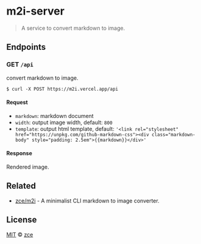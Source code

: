 # m2i-server

> A service to convert markdown to image.

## Endpoints

### GET `/api`

convert markdown to image.

```shell
$ curl -X POST https://m2i.vercel.app/api
```

#### Request

- `markdown`: markdown document
- `width`: output image width, default: `800`
- `template`: output html template, default: `'<link rel="stylesheet" href="https://unpkg.com/github-markdown-css"><div class="markdown-body" style="padding: 2.5em">{{markdown}}</div>'`

#### Response

Rendered image.

## Related

- [zce/m2i](https://github.com/zce/m2i) - A minimalist CLI markdown to image converter.

## License

[MIT](LICENSE) &copy; [zce](https://zce.me)
